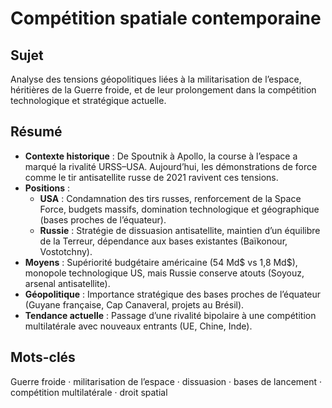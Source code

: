 # Compétition spatiale contemporaine

## Sujet
Analyse des tensions géopolitiques liées à la militarisation de l’espace, héritières de la Guerre froide, et de leur prolongement dans la compétition technologique et stratégique actuelle.

## Résumé
- **Contexte historique** : De Spoutnik à Apollo, la course à l’espace a marqué la rivalité URSS–USA. Aujourd’hui, les démonstrations de force comme le tir antisatellite russe de 2021 ravivent ces tensions.
- **Positions** :
  - **USA** : Condamnation des tirs russes, renforcement de la Space Force, budgets massifs, domination technologique et géographique (bases proches de l’équateur).
  - **Russie** : Stratégie de dissuasion antisatellite, maintien d’un équilibre de la Terreur, dépendance aux bases existantes (Baïkonour, Vostotchny).
- **Moyens** : Supériorité budgétaire américaine (54 Md$ vs 1,8 Md$), monopole technologique US, mais Russie conserve atouts (Soyouz, arsenal antisatellite).
- **Géopolitique** : Importance stratégique des bases proches de l’équateur (Guyane française, Cap Canaveral, projets au Brésil).
- **Tendance actuelle** : Passage d’une rivalité bipolaire à une compétition multilatérale avec nouveaux entrants (UE, Chine, Inde).

## Mots-clés
Guerre froide · militarisation de l’espace · dissuasion · bases de lancement · compétition multilatérale · droit spatial
